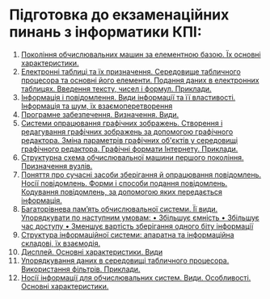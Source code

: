 # Підготовка до екзаменаційних пинань з інформатики КПІ:

1. [Покоління обчислювальних машин за елементною базою. Їх основні характеристики.](./01.md)
2. [Електронні таблиці та їх призначення. Середовище табличного процесора та основні його елементи. Подання даних в електронних таблицях. Введення тексту, чисел і формул. Приклади.](./02.md)
3. [Інформація і повідомлення. Види інформації та її властивості. Інформація та шум, їх
взаємоперетворення](./03.md)
4. [Програмне забезпечення. Визначення. Види.](./04.md)
5. [Системи опрацювання графічних зображень. Створення і редагування графічних зображень за
допомогою графічного редактора. Зміна параметрів графічних об'єктів у середовищі графічного
редактора. Графічні формати Інтернету. Приклади.](./05.md)
6. [Структурна схема обчислювальної машини першого покоління. Призначення вузлів.](./06.md)
7. [Поняття про сучасні засоби зберігання й опрацювання повідомлень. Носії повідомлень.
Форми і способи подання повідомлень. Кодування повідомлень, за допомогою яких
передається інформація.](./07.md)
8. [Багаторівнева пам’ять обчислювальної системи. Її види. Упорядкувати по наступним
умовам:
• Збільшує ємність
• Збільшує час доступу
• Зменшує вартість зберігання одного біту інформації](./08.md)
9. [Структура інформаційної системи: апаратна та інформаційна складові, їх взаємодія.](./09.md)
10.  [Дисплей. Основні характеристики. Види](./10.md)
11. [Упорядкування даних в середовищі табличного процесора. Використання фільтрів. Приклади.](./11.md)
12. [Носії інформації для обчислювальних систем. Види. Особливості. Основні характеристики.](./12.md)
